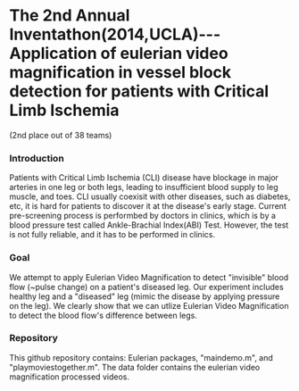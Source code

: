 # The 2nd Annual Inventathon(2014,UCLA)---Application of eulerian video magnification in vessel block detection for patients with Critical Limb Ischemia
(2nd place out of 38 teams)

### Introduction
Patients with Critical Limb Ischemia (CLI) disease have blockage in major arteries in one leg or both legs, leading to insufficient blood supply to leg muscle, and toes. CLI usually coexisit with other diseases, such as diabetes, etc, it is hard for patients to discover it at the disease's early stage. Current pre-screening process is performbed by doctors in clinics, which is by a blood pressure test called Ankle-Brachial Index(ABI) Test. However, the test is not fully reliable, and it has to be performed in clinics. 

### Goal
We attempt to apply Eulerian Video Magnification to detect "invisible" blood flow (~pulse change) on a patient's diseased leg. Our experiment includes healthy leg and a "diseased" leg (mimic the disease by applying pressure on the leg). We clearly show that we can utlize Eulerian Video Magnification to detect the blood flow's difference between legs. 

### Repository
This github repository contains: Eulerian packages, "maindemo.m", and "playmoviestogether.m". The data folder contains the eulerian video magnification processed videos. 
